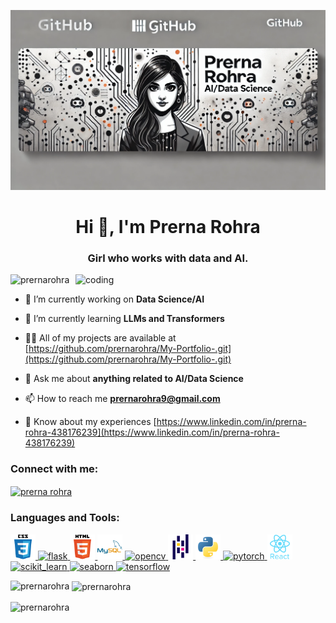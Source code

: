 ![logo](https://github.com/prernarohra/Prerna-Rohra/blob/main/Banner.png)
<h1 align="center">Hi 👋, I'm Prerna Rohra</h1>
<h3 align="center">Girl who works with data and AI.</h3>

<img align="right" alt="coding" width="400" src=https://user-images.githubusercontent.com/74038190/221352975-94759904-aa4c-4032-a8ab-b546efb9c478.gif>

<p align="left"> <img src="https://komarev.com/ghpvc/?username=prernarohra&label=Profile%20views&color=0e75b6&style=flat" alt="prernarohra" /> </p>

- 🔭 I’m currently working on **Data Science/AI**

- 🌱 I’m currently learning **LLMs and Transformers**

- 👨‍💻 All of my projects are available at [https://github.com/prernarohra/My-Portfolio-.git](https://github.com/prernarohra/My-Portfolio-.git)

- 💬 Ask me about **anything related to AI/Data Science**

- 📫 How to reach me **prernarohra9@gmail.com**

- 📄 Know about my experiences [https://www.linkedin.com/in/prerna-rohra-438176239](https://www.linkedin.com/in/prerna-rohra-438176239)

<h3 align="left">Connect with me:</h3>
<p align="left">
<a href="https://linkedin.com/in/prerna rohra" target="blank"><img align="center" src="https://raw.githubusercontent.com/rahuldkjain/github-profile-readme-generator/master/src/images/icons/Social/linked-in-alt.svg" alt="prerna rohra" height="30" width="40" /></a>
</p>

<h3 align="left">Languages and Tools:</h3>
<p align="left"> <a href="https://www.w3schools.com/css/" target="_blank" rel="noreferrer"> <img src="https://raw.githubusercontent.com/devicons/devicon/master/icons/css3/css3-original-wordmark.svg" alt="css3" width="40" height="40"/> </a> <a href="https://flask.palletsprojects.com/" target="_blank" rel="noreferrer"> <img src="https://www.vectorlogo.zone/logos/pocoo_flask/pocoo_flask-icon.svg" alt="flask" width="40" height="40"/> </a> <a href="https://www.w3.org/html/" target="_blank" rel="noreferrer"> <img src="https://raw.githubusercontent.com/devicons/devicon/master/icons/html5/html5-original-wordmark.svg" alt="html5" width="40" height="40"/> </a> <a href="https://www.mysql.com/" target="_blank" rel="noreferrer"> <img src="https://raw.githubusercontent.com/devicons/devicon/master/icons/mysql/mysql-original-wordmark.svg" alt="mysql" width="40" height="40"/> </a> <a href="https://opencv.org/" target="_blank" rel="noreferrer"> <img src="https://www.vectorlogo.zone/logos/opencv/opencv-icon.svg" alt="opencv" width="40" height="40"/> </a> <a href="https://pandas.pydata.org/" target="_blank" rel="noreferrer"> <img src="https://raw.githubusercontent.com/devicons/devicon/2ae2a900d2f041da66e950e4d48052658d850630/icons/pandas/pandas-original.svg" alt="pandas" width="40" height="40"/> </a> <a href="https://www.python.org" target="_blank" rel="noreferrer"> <img src="https://raw.githubusercontent.com/devicons/devicon/master/icons/python/python-original.svg" alt="python" width="40" height="40"/> </a> <a href="https://pytorch.org/" target="_blank" rel="noreferrer"> <img src="https://www.vectorlogo.zone/logos/pytorch/pytorch-icon.svg" alt="pytorch" width="40" height="40"/> </a> <a href="https://reactjs.org/" target="_blank" rel="noreferrer"> <img src="https://raw.githubusercontent.com/devicons/devicon/master/icons/react/react-original-wordmark.svg" alt="react" width="40" height="40"/> </a> <a href="https://scikit-learn.org/" target="_blank" rel="noreferrer"> <img src="https://upload.wikimedia.org/wikipedia/commons/0/05/Scikit_learn_logo_small.svg" alt="scikit_learn" width="40" height="40"/> </a> <a href="https://seaborn.pydata.org/" target="_blank" rel="noreferrer"> <img src="https://seaborn.pydata.org/_images/logo-mark-lightbg.svg" alt="seaborn" width="40" height="40"/> </a> <a href="https://www.tensorflow.org" target="_blank" rel="noreferrer"> <img src="https://www.vectorlogo.zone/logos/tensorflow/tensorflow-icon.svg" alt="tensorflow" width="40" height="40"/> </a> </p>

<p><img align="left" src="https://github-readme-stats.vercel.app/api/top-langs?username=prernarohra&show_icons=true&locale=en&layout=compact" alt="prernarohra" /></p>

<p>&nbsp;<img align="center" src="https://github-readme-stats.vercel.app/api?username=prernarohra&show_icons=true&locale=en" alt="prernarohra" /></p>

<p><img align="center" src="https://github-readme-streak-stats.herokuapp.com/?user=prernarohra&" alt="prernarohra" /></p>
